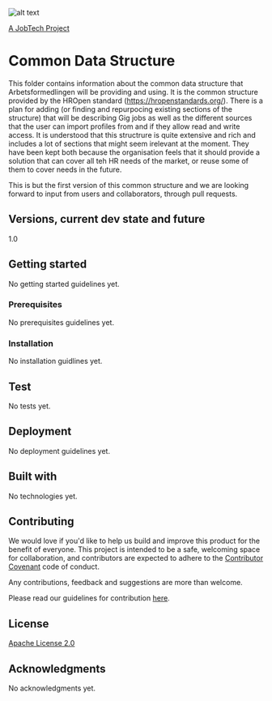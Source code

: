 ![alt text][logo]

[logo]: https://github.com/MagnumOpuses/project-meta/blob/master/img/jobtechdev_black.png "JobTech dev logo"
[A JobTech Project](https://www.jobtechdev.se)

# Common Data Structure

This folder contains information about the common data structure that Arbetsformedlingen will be providing and using. 
It is the common structure provided by the HROpen standard (https://hropenstandards.org/). 
There is a plan for adding (or finding and repurpocing existing sections of the structure) that will be describing Gig jobs as well as the different sources that the user can import profiles from and if they allow read and write access.
It is understood that this structrure is quite extensive and rich and includes a lot of sections that might seem irelevant at the moment. They have been kept both because the organisation feels that it should provide a solution that can cover all teh HR needs of the market, or reuse some of them to cover needs in the future. 

This is but the first version of this common structure and we are looking forward to input from users and collaborators, through pull requests.

## Versions, current dev state and future

1.0

## Getting started

No getting started guidelines yet.

### Prerequisites

No prerequisites guidelines yet.

### Installation

No installation guidlines yet.

## Test

No tests yet.

## Deployment

No deployment guidelines yet.

## Built with

No technologies yet.

## Contributing

We would love if you'd like to help us build and improve this product for the benefit of everyone. This project is intended to be a safe, welcoming space for collaboration, and contributors are expected to adhere to the [Contributor Covenant](http://contributor-covenant.org/) code of conduct.

Any contributions, feedback and suggestions are more than welcome.

Please read our guidelines for contribution [here](CONTRIBUTING_TEMPLATE.md).

## License

[Apache License 2.0](LICENSE.md)

## Acknowledgments

No acknowledgments yet.

